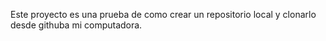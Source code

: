 Este proyecto es una prueba de como crear un repositorio local y clonarlo desde githuba mi computadora.